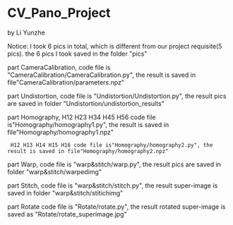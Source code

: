 # CV_Pano_Project
by Li Yunzhe

Notice: I took 6 pics in total, which is different from our project requisite(5 pics).
        the 6 pics I took saved in the folder "pics"

part CameraCalibration, 
     code file is "CameraCalibration/CameraCalibration.py", the result is saved in file"CameraCalibration/parameters.npz"

part Undistortion, 
     code file is "Undistortion/Undistortion.py", the result pics are saved in folder "Undistortion/undistortion_results"

part Homography, 
     H12 H23 H34 H45 H56 code file is"Homography/homography1.py", the result is saved in file"Homography/homography1.npz"
     
     H12 H13 H14 H15 H16 code file is"Homography/homography2.py", the result is saved in file"Homography/homography2.npz"
     
part Warp, 
     code file is "warp&stitch/warp.py", the result pics are saved in folder "warp&stitch/warpedimg"

part Stitch, 
     code file is "warp&stitch/stitch.py", the result super-image is saved in folder "warp&stitch/stitichimg"

part Rotate
     code file is "Rotate/rotate.py", the result rotated super-image is saved as "Rotate/rotate_superimage.jpg"



     
